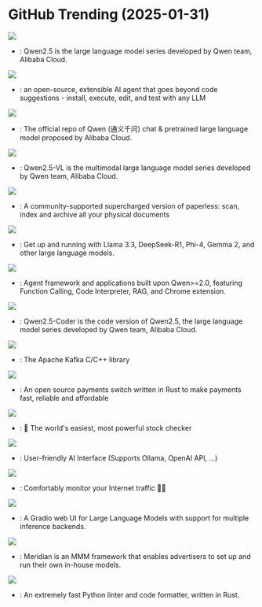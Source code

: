 # GitHub Trending (2025-01-31)

![](https://img.shields.io/badge/Shell-New%20459-green?style=flat-square&logo=appveyor)
- [](https://github.comundefined): Qwen2.5 is the large language model series developed by Qwen team, Alibaba Cloud.

![](https://img.shields.io/badge/Rust-New%202-green?style=flat-square&logo=appveyor)
- [](https://github.comundefined): an open-source, extensible AI agent that goes beyond code suggestions - install, execute, edit, and test with any LLM

![](https://img.shields.io/badge/Python-New%20135-green?style=flat-square&logo=appveyor)
- [](https://github.comundefined): The official repo of Qwen (通义千问) chat & pretrained large language model proposed by Alibaba Cloud.

![](https://img.shields.io/badge/Jupyter%20Notebook-New%20417-green?style=flat-square&logo=appveyor)
- [](https://github.comundefined): Qwen2.5-VL is the multimodal large language model series developed by Qwen team, Alibaba Cloud.

![](https://img.shields.io/badge/Python-New%2068-green?style=flat-square&logo=appveyor)
- [](https://github.comundefined): A community-supported supercharged version of paperless: scan, index and archive all your physical documents

![](https://img.shields.io/badge/Go-New%20894-green?style=flat-square&logo=appveyor)
- [](https://github.comundefined): Get up and running with Llama 3.3, DeepSeek-R1, Phi-4, Gemma 2, and other large language models.

![](https://img.shields.io/badge/Python-New%2020-green?style=flat-square&logo=appveyor)
- [](https://github.comundefined): Agent framework and applications built upon Qwen>=2.0, featuring Function Calling, Code Interpreter, RAG, and Chrome extension.

![](https://img.shields.io/badge/Python-New%2031-green?style=flat-square&logo=appveyor)
- [](https://github.comundefined): Qwen2.5-Coder is the code version of Qwen2.5, the large language model series developed by Qwen team, Alibaba Cloud.

![](https://img.shields.io/badge/C-New%2015-green?style=flat-square&logo=appveyor)
- [](https://github.comundefined): The Apache Kafka C/C++ library

![](https://img.shields.io/badge/Rust-New%2012-green?style=flat-square&logo=appveyor)
- [](https://github.comundefined): An open source payments switch written in Rust to make payments fast, reliable and affordable

![](https://img.shields.io/badge/TypeScript-New%209-green?style=flat-square&logo=appveyor)
- [](https://github.comundefined): 🤖 The world's easiest, most powerful stock checker

![](https://img.shields.io/badge/JavaScript-New%20840-green?style=flat-square&logo=appveyor)
- [](https://github.comundefined): User-friendly AI Interface (Supports Ollama, OpenAI API, ...)

![](https://img.shields.io/badge/Rust-New%20112-green?style=flat-square&logo=appveyor)
- [](https://github.comundefined): Comfortably monitor your Internet traffic 🕵️‍♂️

![](https://img.shields.io/badge/Python-New%2030-green?style=flat-square&logo=appveyor)
- [](https://github.comundefined): A Gradio web UI for Large Language Models with support for multiple inference backends.

![](https://img.shields.io/badge/Python-New%2089-green?style=flat-square&logo=appveyor)
- [](https://github.comundefined): Meridian is an MMM framework that enables advertisers to set up and run their own in-house models.

![](https://img.shields.io/badge/Rust-New%2050-green?style=flat-square&logo=appveyor)
- [](https://github.comundefined): An extremely fast Python linter and code formatter, written in Rust.

